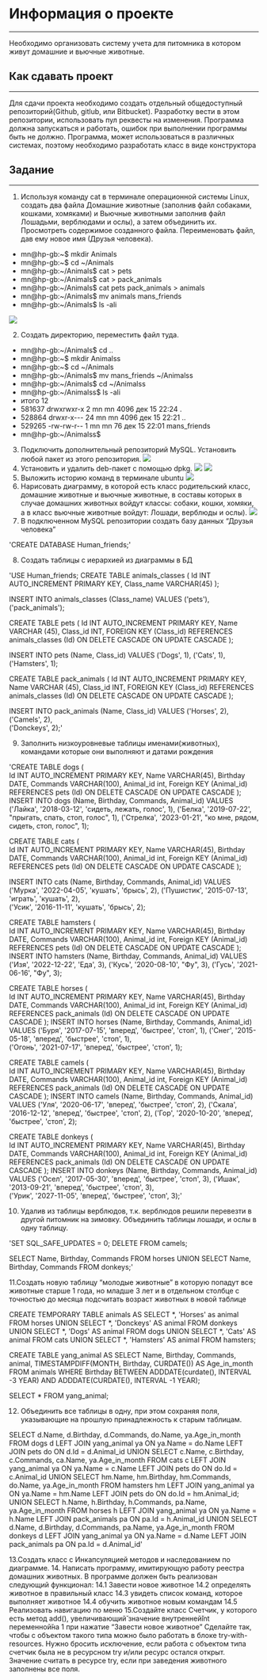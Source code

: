 # Информация о проекте
_________
Необходимо организовать систему учета для питомника в котором живут
домашние и вьючные животные.

## Как сдавать проект
_________
Для сдачи проекта необходимо создать отдельный общедоступный
репозиторий(Github, gitlub, или Bitbucket). Разработку вести в этом
репозитории, использовать пул реквесты на изменения. Программа должна
запускаться и работать, ошибок при выполнении программы быть не должно.
Программа, может использоваться в различных системах, поэтому необходимо
разработать класс в виде конструктора

## Задание
_________
1. Используя команду cat в терминале операционной системы Linux, создать
два файла Домашние животные (заполнив файл собаками, кошками,
хомяками) и Вьючные животными заполнив файл Лошадьми, верблюдами и
ослы), а затем объединить их. Просмотреть содержимое созданного файла.
Переименовать файл, дав ему новое имя (Друзья человека).

- mn@hp-gb:~$ mkdir Animals
- mn@hp-gb:~$ cd ~/Animals
- mn@hp-gb:~/Animals$ cat > pets
- mn@hp-gb:~/Animals$ cat > pack_animals
- mn@hp-gb:~/Animals$ cat pets pack_animals > animals
- mn@hp-gb:~/Animals$ mv animals mans_friends
- mn@hp-gb:~/Animals$ ls -ali

![](https://github.com/MelnikNYU/Animal-nursery/blob/main/1.png) 

2. Создать директорию, переместить файл туда.
- mn@hp-gb:~/Animals$ cd ..
- mn@hp-gb:~$ mkdir Animalss
- mn@hp-gb:~$ cd ~/Animals
- mn@hp-gb:~/Animals$ mv mans_friends ~/Animalss
- mn@hp-gb:~/Animals$ cd ~/Animalss
- mn@hp-gb:~/Animalss$ ls -ali
- итого 12
- 581637 drwxrwxr-x  2 mn mn 4096 дек 15 22:24 .
- 528864 drwxr-x--- 24 mn mn 4096 дек 15 22:21 ..
- 529265 -rw-rw-r--  1 mn mn   76 дек 15 22:01 mans_friends
- mn@hp-gb:~/Animalss$
3. Подключить дополнительный репозиторий MySQL. Установить любой пакет
из этого репозитория.
![](https://github.com/MelnikNYU/Animal-nursery/blob/main/2.png)
4. Установить и удалить deb-пакет с помощью dpkg.
![](https://github.com/MelnikNYU/Animal-nursery/blob/main/3.png)
![](https://github.com/MelnikNYU/Animal-nursery/blob/main/4.png)
5. Выложить историю команд в терминале ubuntu
![](https://github.com/MelnikNYU/Animal-nursery/blob/main/5.png)
6. Нарисовать диаграмму, в которой есть класс родительский класс, домашние
животные и вьючные животные, в составы которых в случае домашних
животных войдут классы: собаки, кошки, хомяки, а в класс вьючные животные
войдут: Лошади, верблюды и ослы).
![](https://github.com/MelnikNYU/Animal-nursery/blob/main/6.png)
7. В подключенном MySQL репозитории создать базу данных “Друзья
человека”

'CREATE DATABASE Human_friends;'

8. Создать таблицы с иерархией из диаграммы в БД

'USE Human_friends;
CREATE TABLE animals_classes
(
	Id INT AUTO_INCREMENT PRIMARY KEY, 
	Class_name VARCHAR(45)
);

INSERT INTO animals_classes (Class_name)
VALUES ('pets'),
('pack_animals');  


CREATE TABLE pets
(
	  Id INT AUTO_INCREMENT PRIMARY KEY,
    Name VARCHAR (45),
    Class_id INT,
    FOREIGN KEY (Class_id) REFERENCES animals_classes (Id) ON DELETE CASCADE ON UPDATE CASCADE
);

INSERT INTO pets (Name, Class_id)
VALUES ('Dogs', 1),
('Cats', 1),  
('Hamsters', 1);

CREATE TABLE pack_animals
(
	  Id INT AUTO_INCREMENT PRIMARY KEY,
    Name VARCHAR (45),
    Class_id INT,
    FOREIGN KEY (Class_id) REFERENCES animals_classes (Id) ON DELETE CASCADE ON UPDATE CASCADE
);

INSERT INTO pack_animals (Name, Class_id)
VALUES ('Horses', 2),
('Camels', 2),  
('Donckeys', 2);' 

9. Заполнить низкоуровневые таблицы именами(животных), командами
которые они выполняют и датами рождения

'CREATE TABLE dogs 
(       
    Id INT AUTO_INCREMENT PRIMARY KEY, 
    Name VARCHAR(45), 
    Birthday DATE,
    Commands VARCHAR(100),
    Animal_id int,
    Foreign KEY (Animal_id) REFERENCES pets (Id) ON DELETE CASCADE ON UPDATE CASCADE
);
INSERT INTO dogs (Name, Birthday, Commands, Animal_id)
VALUES ('Лайка', '2018-03-12', 'сидеть, лежать, голос', 1),
('Белка', '2019-07-22', "прыгать, спать, стоп, голос", 1), 
('Стрелка', '2023-01-21', "ко мне, рядом, сидеть, стоп, голос", 1);

CREATE TABLE cats 
(       
    Id INT AUTO_INCREMENT PRIMARY KEY, 
    Name VARCHAR(45), 
    Birthday DATE,
    Commands VARCHAR(100),
    Animal_id int,
    Foreign KEY (Animal_id) REFERENCES pets (Id) ON DELETE CASCADE ON UPDATE CASCADE
);

INSERT INTO cats (Name, Birthday, Commands, Animal_id)
VALUES ('Мурка', '2022-04-05', 'кушать', 'брысь', 2),
('Пушистик', '2015-07-13', 'играть', 'кушать', 2),  
('Усик', '2016-11-11', 'кушать', 'брысь', 2); 

CREATE TABLE hamsters 
(       
    Id INT AUTO_INCREMENT PRIMARY KEY, 
    Name VARCHAR(45), 
    Birthday DATE,
    Commands VARCHAR(100),
    Animal_id int,
    Foreign KEY (Animal_id) REFERENCES pets (Id) ON DELETE CASCADE ON UPDATE CASCADE
);
INSERT INTO hamsters (Name, Birthday, Commands, Animal_id)
VALUES ('Изя', '2022-12-22', 'Еда', 3),
('Кусь', '2020-08-10', "Фу", 3), 
('Гусь', '2021-06-16', "Фу", 3);

CREATE TABLE horses 
(       
    Id INT AUTO_INCREMENT PRIMARY KEY, 
    Name VARCHAR(45), 
    Birthday DATE,
    Commands VARCHAR(100),
    Animal_id int,
    Foreign KEY (Animal_id) REFERENCES pack_animals (Id) ON DELETE CASCADE ON UPDATE CASCADE
);
INSERT INTO horses (Name, Birthday, Commands, Animal_id)
VALUES ('Буря', '2017-07-15', 'вперед', 'быстрее', 'стоп', 1),
('Снег', '2015-05-18', 'вперед', 'быстрее', 'стоп', 1),  
('Огонь', '2021-07-17', 'вперед', 'быстрее', 'стоп', 1);

CREATE TABLE camels 
(       
    Id INT AUTO_INCREMENT PRIMARY KEY, 
    Name VARCHAR(45), 
    Birthday DATE,
    Commands VARCHAR(100),
    Animal_id int,
    Foreign KEY (Animal_id) REFERENCES pack_animals (Id) ON DELETE CASCADE ON UPDATE CASCADE
);
INSERT INTO camels (Name, Birthday, Commands, Animal_id)
VALUES ('Уля', '2020-06-17', 'вперед', 'быстрее', 'стоп', 2),
('Скала', '2016-12-12', 'вперед', 'быстрее', 'стоп', 2), 
('Гор', '2020-10-20', 'вперед', 'быстрее', 'стоп', 2);

CREATE TABLE donkeys 
(       
    Id INT AUTO_INCREMENT PRIMARY KEY, 
    Name VARCHAR(45), 
    Birthday DATE,
    Commands VARCHAR(100),
    Animal_id int,
    Foreign KEY (Animal_id) REFERENCES pack_animals (Id) ON DELETE CASCADE ON UPDATE CASCADE
);
INSERT INTO donkeys (Name, Birthday, Commands, Animal_id)
VALUES ('Осел', '2017-05-30', 'вперед', 'быстрее', 'стоп', 3),
('Ишак', '2013-09-21', 'вперед', 'быстрее', 'стоп', 3),   
('Урик', '2027-11-05', 'вперед', 'быстрее', 'стоп', 3);'


10. Удалив из таблицы верблюдов, т.к. верблюдов решили перевезти в другой
питомник на зимовку. Объединить таблицы лошади, и ослы в одну таблицу.

'SET SQL_SAFE_UPDATES = 0;
DELETE FROM camels;

SELECT Name, Birthday, Commands FROM horses
UNION SELECT  Name, Birthday, Commands FROM donkeys;'

11.Создать новую таблицу “молодые животные” в которую попадут все
животные старше 1 года, но младше 3 лет и в отдельном столбце с точностью
до месяца подсчитать возраст животных в новой таблице

CREATE TEMPORARY TABLE animals AS 
SELECT *, 'Horses' as animal FROM horses
UNION SELECT *, 'Donckeys' AS animal FROM donkeys
UNION SELECT *, 'Dogs' AS animal FROM dogs
UNION SELECT *, 'Cats' AS animal FROM cats
UNION SELECT *, 'Hamsters' AS animal FROM hamsters;

CREATE TABLE yang_animal AS
SELECT Name, Birthday, Commands, animal, TIMESTAMPDIFF(MONTH, Birthday, CURDATE()) AS Age_in_month
FROM animals WHERE Birthday BETWEEN ADDDATE(curdate(), INTERVAL -3 YEAR) AND ADDDATE(CURDATE(), INTERVAL -1 YEAR);
 
SELECT * FROM yang_animal;

12. Объединить все таблицы в одну, при этом сохраняя поля, указывающие на
прошлую принадлежность к старым таблицам.

SELECT d.Name, d.Birthday, d.Commands, do.Name, ya.Age_in_month 
FROM dogs d
LEFT JOIN yang_animal ya ON ya.Name = do.Name
LEFT JOIN pets do ON d.Id = d.Animal_id
UNION
SELECT c.Name, c.Birthday, c.Commands, ca.Name, ya.Age_in_month 
FROM cats c
LEFT JOIN yang_animal ya ON ya.Name = c.Name
LEFT JOIN pets do ON do.Id = c.Animal_id
UNION
SELECT hm.Name, hm.Birthday, hm.Commands, do.Name, ya.Age_in_month 
FROM hamsters hm
LEFT JOIN yang_animal ya ON ya.Name = hm.Name
LEFT JOIN pets do ON do.Id = hm.Animal_id;
UNION
SELECT h.Name, h.Birthday, h.Commands, pa.Name, ya.Age_in_month 
FROM horses h
LEFT JOIN yang_animal ya ON ya.Name = h.Name
LEFT JOIN pack_animals pa ON pa.Id = h.Animal_id
UNION 
SELECT d.Name, d.Birthday, d.Commands, pa.Name, ya.Age_in_month 
FROM donkeys d 
LEFT JOIN yang_animal ya ON ya.Name = d.Name
LEFT JOIN pack_animals pa ON pa.Id = d.Animal_id'

13.Создать класс с Инкапсуляцией методов и наследованием по диаграмме.
14. Написать программу, имитирующую работу реестра домашних животных.
В программе должен быть реализован следующий функционал:
14.1 Завести новое животное
14.2 определять животное в правильный класс
14.3 увидеть список команд, которое выполняет животное
14.4 обучить животное новым командам
14.5 Реализовать навигацию по меню
15.Создайте класс Счетчик, у которого есть метод add(), увеличивающий̆
значение внутренней̆int переменной̆на 1 при нажатие “Завести новое
животное” Сделайте так, чтобы с объектом такого типа можно было работать в
блоке try-with-resources. Нужно бросить исключение, если работа с объектом
типа счетчик была не в ресурсном try и/или ресурс остался открыт. Значение
считать в ресурсе try, если при заведения животного заполнены все поля.